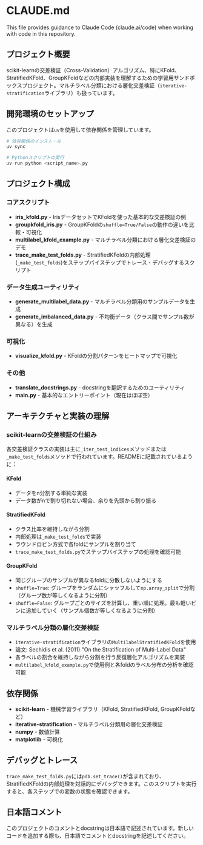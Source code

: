 # CLAUDE.md

This file provides guidance to Claude Code (claude.ai/code) when working with code in this repository.

## プロジェクト概要

scikit-learnの交差検証（Cross-Validation）アルゴリズム、特にKFold、StratifiedKFold、GroupKFoldなどの内部実装を理解するための学習用サンドボックスプロジェクト。マルチラベル分類における層化交差検証（`iterative-stratification`ライブラリ）も扱っています。

## 開発環境のセットアップ

このプロジェクトは`uv`を使用して依存関係を管理しています。

```bash
# 依存関係のインストール
uv sync

# Pythonスクリプトの実行
uv run python <script_name>.py
```

## プロジェクト構成

### コアスクリプト

- **iris_kfold.py** - IrisデータセットでKFoldを使った基本的な交差検証の例
- **groupkfold_iris.py** - GroupKFoldの`shuffle=True/False`の動作の違いを比較・可視化
- **multilabel_kfold_example.py** - マルチラベル分類における層化交差検証のデモ
- **trace_make_test_folds.py** - StratifiedKFoldの内部処理(`_make_test_folds`)をステップバイステップでトレース・デバッグするスクリプト

### データ生成ユーティリティ

- **generate_multilabel_data.py** - マルチラベル分類用のサンプルデータを生成
- **generate_imbalanced_data.py** - 不均衡データ（クラス間でサンプル数が異なる）を生成

### 可視化

- **visualize_kfold.py** - KFoldの分割パターンをヒートマップで可視化

### その他

- **translate_docstrings.py** - docstringを翻訳するためのユーティリティ
- **main.py** - 基本的なエントリーポイント（現在はほぼ空）

## アーキテクチャと実装の理解

### scikit-learnの交差検証の仕組み

各交差検証クラスの実装は主に`_iter_test_indices`メソッドまたは`_make_test_folds`メソッドで行われています。READMEに記載されているように：

#### KFold
- データをn分割する単純な実装
- データ数がnで割り切れない場合、余りを先頭から割り振る

#### StratifiedKFold
- クラス比率を維持しながら分割
- 内部処理は`_make_test_folds`で実装
- ラウンドロビン方式で各foldにサンプルを割り当て
- `trace_make_test_folds.py`でステップバイステップの処理を確認可能

#### GroupKFold
- 同じグループのサンプルが異なるfoldに分散しないようにする
- `shuffle=True`: グループをランダムにシャッフルして`np.array_split`で分割（グループ数が等しくなるように分割）
- `shuffle=False`: グループごとのサイズを計算し、重い順に処理。最も軽いビンに追加していく（サンプル個数が等しくなるように分割）

### マルチラベル分類の層化交差検証

- `iterative-stratification`ライブラリの`MultilabelStratifiedKFold`を使用
- 論文: Sechidis et al. (2011) "On the Stratification of Multi-Label Data"
- 各ラベルの割合を維持しながら分割を行う反復層化アルゴリズムを実装
- `multilabel_kfold_example.py`で使用例と各foldのラベル分布の分析を確認可能

## 依存関係

- **scikit-learn** - 機械学習ライブラリ（KFold, StratifiedKFold, GroupKFoldなど）
- **iterative-stratification** - マルチラベル分類用の層化交差検証
- **numpy** - 数値計算
- **matplotlib** - 可視化

## デバッグとトレース

`trace_make_test_folds.py`には`pdb.set_trace()`が含まれており、StratifiedKFoldの内部処理を対話的にデバッグできます。このスクリプトを実行すると、各ステップでの変数の状態を確認できます。

## 日本語コメント

このプロジェクトのコメントとdocstringは日本語で記述されています。新しいコードを追加する際も、日本語でコメントとdocstringを記述してください。
